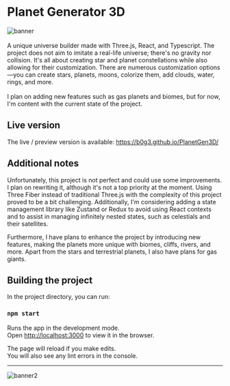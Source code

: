 # Planet Generator 3D
![banner](https://github.com/B0G3/PlanetGen3D/assets/61941685/1b938c57-0547-4a02-a02a-f5b54266a792)
\
\
A unique universe builder made with Three.js, React, and Typescript. The project does not aim to imitate a real-life universe; there's no gravity nor collision. It's all about creating star and planet constellations while also allowing for their customization. There are numerous customization options—you can create stars, planets, moons, colorize them, add clouds, water, rings, and more.\
\
I plan on adding new features such as gas planets and biomes, but for now, I'm content with the current state of the project.

## Live version
The live / preview version is available: https://b0g3.github.io/PlanetGen3D/

## Additional notes
Unfortunately, this project is not perfect and could use some improvements. I plan on rewriting it, although it's not a top priority at the moment. Using Three Fiber instead of traditional Three.js with the complexity of this project proved to be a bit challenging. Additionally, I'm considering adding a state management library like Zustand or Redux to avoid using React contexts and to assist in managing infinitely nested states, such as celestials and their satellites.

Furthermore, I have plans to enhance the project by introducing new features, making the planets more unique with biomes, cliffs, rivers, and more. Apart from the stars and terrestrial planets, I also have plans for gas giants.

## Building the project

In the project directory, you can run:

### `npm start`

Runs the app in the development mode.\
Open [http://localhost:3000](http://localhost:3000) to view it in the browser.

The page will reload if you make edits.\
You will also see any lint errors in the console.

---
![banner2](https://github.com/B0G3/PlanetGen3D/assets/61941685/93847591-5e8f-484f-8973-da0efc8dca6c)
